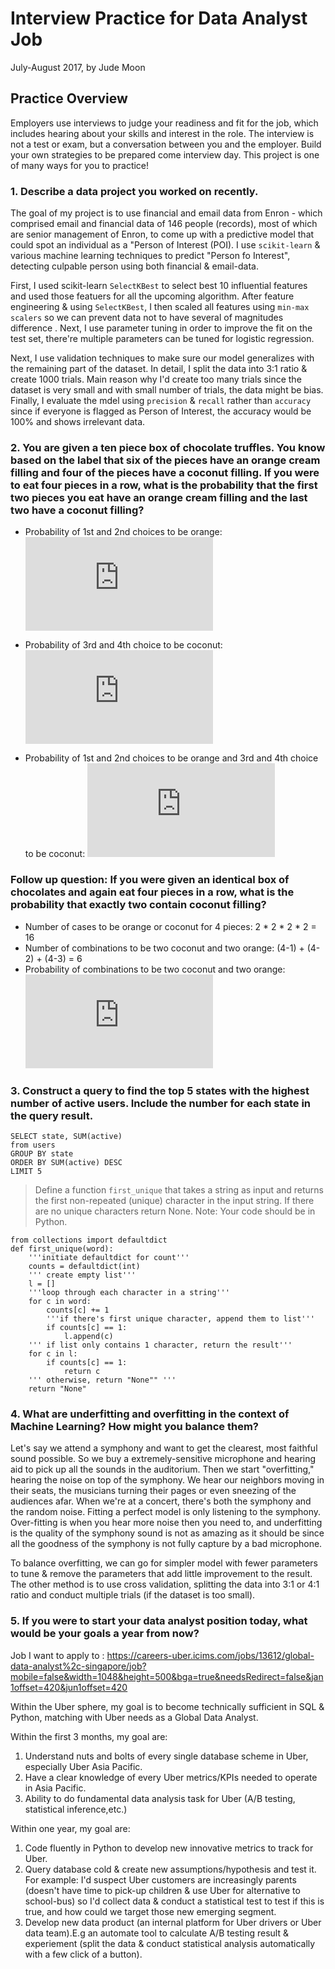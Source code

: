 # Interview Practice for Data Analyst Job 

July-August 2017, by Jude Moon

## Practice Overview
Employers use interviews to judge your readiness and fit for the job, which includes hearing about your skills and interest in the role. The interview is not a test or exam, but a conversation between you and the employer. Build your own strategies to be prepared come interview day. This project is one of many ways for you to practice!

### 1. Describe a data project you worked on recently.

The goal of my project is to use financial and email data from Enron - which comprised email and financial data of 146 people (records), most of which are senior management of Enron, to come up with a predictive model that could spot an individual as a "Person of Interest (POI). I use `scikit-learn` & various machine learning techniques to predict "Person fo Interest", detecting culpable person using both financial & email-data. 

First, I used scikit-learn `SelectKBest` to select best 10 influential features and used those featuers for all the upcoming algorithm. After feature engineering & using `SelectKBest`, I then scaled all features using `min-max scalers` so we can prevent data not to have several of magnitudes difference . Next, I use parameter tuning in order to improve the fit on the test set, there're multiple parameters can be tuned for logistic regression. 

Next, I use validation techniques to make sure our model generalizes with the remaining part of the dataset. In detail, I split the data into 3:1 ratio & create 1000 trials. Main reason why I'd create too many trials since the dataset is very small and with small number of trials, the data might be bias. Finally, I evaluate the mdel using `precision` & `recall` rather than `accuracy` since if everyone is flagged as Person of Interest, the accuracy would be 100% and shows irrelevant data.

### 2. You are given a ten piece box of chocolate truffles. You know based on the label that six of the pieces have an orange cream filling and four of the pieces have a coconut filling. If you were to eat four pieces in a row, what is the probability that the first two pieces you eat have an orange cream filling and the last two have a coconut filling?

* Probability of 1st and 2nd choices to be orange: 
![6/10 * 5/9](http://www.sciweavers.org/tex2img.php?eq=%20%5Cfrac%7B6%7D%7B10%7D%20%2A%20%5Cfrac%7B5%7D%7B9%7D%20%20&bc=White&fc=Black&im=png&fs=12&ff=arev&edit=0v)

* Probability of 3rd and 4th choice to be coconut: 
![4/8 * 3/7](http://www.sciweavers.org/tex2img.php?eq=%20%5Cfrac%7B4%7D%7B8%7D%20%2A%20%5Cfrac%7B3%7D%7B7%7D%20&bc=White&fc=Black&im=png&fs=12&ff=arev&edit=0)

* Probability of 1st and 2nd choices to be orange and 3rd and 4th choice to be coconut:
![6/10 * 5/9 * 4/8 * 3/7 = 0.0714](http://www.sciweavers.org/tex2img.php?eq=%20%5Cfrac%7B6%7D%7B10%7D%20%2A%20%5Cfrac%7B5%7D%7B9%7D%20%2A%20%5Cfrac%7B4%7D%7B8%7D%20%2A%20%5Cfrac%7B3%7D%7B7%7D%20%3D%200.0714&bc=White&fc=Black&im=png&fs=12&ff=arev&edit=0)

### Follow up question: If you were given an identical box of chocolates and again eat four pieces in a row, what is the probability that exactly two contain coconut filling?

* Number of cases to be orange or coconut for 4 pieces: 2 * 2 * 2 * 2 = 16
* Number of combinations to be two coconut and two orange: (4-1) + (4-2) + (4-3) = 6
* Probability of combinations to be two coconut and two orange: 
![6/16 = 0.375](http://www.sciweavers.org/tex2img.php?eq=%20%5Cfrac%7B6%7D%7B16%7D%20%3D%200.375&bc=White&fc=Black&im=png&fs=12&ff=arev&edit=0)

### 3. Construct a query to find the top 5 states with the highest number of active users. Include the number for each state in the query result.

```
SELECT state, SUM(active)
from users
GROUP BY state
ORDER BY SUM(active) DESC
LIMIT 5
```

> Define a function `first_unique` that takes a string as input and returns the first non-repeated (unique) character in the input string. If there are no unique characters return None. Note: Your code should be in Python.

```
from collections import defaultdict
def first_unique(word):
    '''initiate defaultdict for count'''   
    counts = defaultdict(int)
    ''' create empty list'''
    l = []
    '''loop through each character in a string'''
    for c in word:
        counts[c] += 1
        '''if there's first unique character, append them to list'''
        if counts[c] == 1:
            l.append(c)
    ''' if list only contains 1 character, return the result'''        
    for c in l:
        if counts[c] == 1:
            return c
    ''' otherwise, return "None"" '''
    return "None"
```

### 4. What are underfitting and overfitting in the context of Machine Learning? How might you balance them?

Let's say we attend a symphony and want to get the clearest, most faithful sound possible. So we buy a extremely-sensitive microphone and hearing aid to pick up all the sounds in the auditorium.
Then we start "overfitting," hearing the noise on top of the symphony. We hear our neighbors moving in their seats, the musicians turning their pages or even sneezing of the audiences afar.
When we're at a concert, there's both the symphony and the random noise. Fitting a perfect model is only listening to the symphony. Over-fitting is when you hear more noise then you need to, and underfitting is the quality of the symphony sound is not as amazing as it should be since all the goodness of the symphony is not fully capture by a bad microphone.

To balance overfitting, we can go for simpler model with fewer parameters to tune & remove the parameters that add little improvement to the result. The other method is to use cross validation, splitting the data into 3:1 or 4:1 ratio and conduct multiple trials (if the dataset is too small).

### 5. If you were to start your data analyst position today, what would be your goals a year from now?

Job I want to apply to : https://careers-uber.icims.com/jobs/13612/global-data-analyst%2c-singapore/job?mobile=false&width=1048&height=500&bga=true&needsRedirect=false&jan1offset=420&jun1offset=420

Within the Uber sphere, my goal is to become technically sufficient in SQL & Python, matching with Uber needs as a Global Data Analyst. 

Within the first 3 months, my goal are:

1. Understand nuts and bolts of every single database scheme in Uber, especially Uber Asia Pacific.
2. Have a clear knowledge of every Uber metrics/KPIs needed to operate in Asia Pacific.
3. Ability to do fundamental data analysis task for Uber (A/B testing, statistical inference,etc.)

Within one year, my goal are:

1. Code fluently in Python to develop new innovative metrics to track for Uber.
2. Query database cold & create new assumptions/hypothesis and test it. For example: I'd suspect Uber customers are increasingly parents (doesn't have time to pick-up children & use Uber for alternative to school-bus) so I'd collect data & conduct a statistical test to test if this is true, and how could we target those new emerging segment.
3. Develop new data product (an internal platform for Uber drivers or Uber data team).E.g an automate tool to calculate A/B testing result & experiement (split the data & conduct statistical analysis automatically with a few click of a button).


